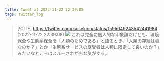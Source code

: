```yaml
---
title: Tweet at 2022-11-22 22:39:08
tags: twitter_log
---
```


> [!CITE] https://twitter.com/kaisekiriu/status/1595049243542441984 (2022-11-22 22:39:08)
> ![](https://twitter.com/kaisekiriu/status/1595049243542441984)
> これは完全に個人的な印象論だけども、環境保全や生態系保全を「人類のためである」と語るとき、「人類の存続は善なのか？」とか「生態系サービスの享受者は人類に限定して良いのか？」みたいなところはスルーされがちな気がする。

